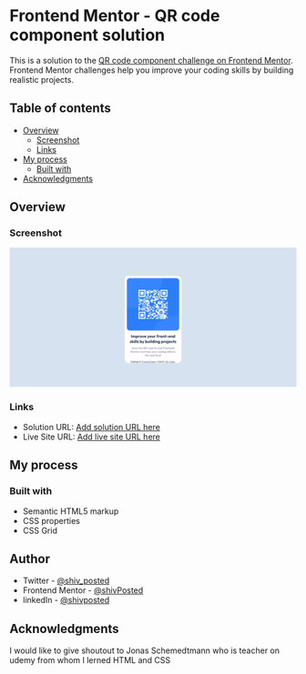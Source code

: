 # Frontend Mentor - QR code component solution

This is a solution to the [QR code component challenge on Frontend Mentor](https://www.frontendmentor.io/challenges/qr-code-component-iux_sIO_H). Frontend Mentor challenges help you improve your coding skills by building realistic projects.

## Table of contents

- [Overview](#overview)
  - [Screenshot](#screenshot)
  - [Links](#links)
- [My process](#my-process)
  - [Built with](#built-with)
- [Acknowledgments](#acknowledgments)

## Overview

### Screenshot

![snapshot](images/qrscannerchallenge.png)

### Links

- Solution URL: [Add solution URL here](https://your-solution-url.com)
- Live Site URL: [Add live site URL here](https://your-live-site-url.com)

## My process

### Built with

- Semantic HTML5 markup
- CSS properties
- CSS Grid

## Author

- Twitter - [@shiv_posted](https://www.twitter.com/shiv_posted)
- Frontend Mentor - [@shivPosted](https://www.frontendmentor.io/profile/shivPosted)
- linkedIn - [@shivposted](https://www.linkedin.com/in/shivposted)

## Acknowledgments

I would like to give shoutout to Jonas Schemedtmann who is teacher on udemy from whom I lerned HTML and CSS
